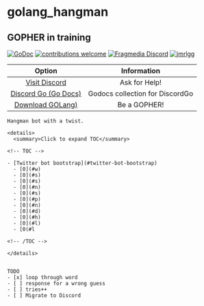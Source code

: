 ﻿# golang_hangman

## GOPHER in training

[![GoDoc](https://godoc.org/github.com/jmrlgg/golang_hangman?status.svg)](https://godoc.org/github.com/jmrlgg/golang_hangman)
[![contributions welcome](https://img.shields.io/badge/contributions-welcome-brightgreen.svg?style=flat)](https://github.com/jmrlgg/godiscord/issues) [![Fragmedia Discord](https://img.shields.io/badge/FragMedia-Discord-ff69b4.svg)](https://discord.me/fragmedia)  [![jmrlgg](https://img.shields.io/badge/twitter-jMrLgg-blue.svg)](https://twitter.com/jmrlgg) 

<!-- [![Beerpay](https://img.shields.io/beerpay/jmrlgg/godiscord.svg)](https://beerpay.io/jmrlgg/godiscord) -->


| Option | Information |
|:--: | :--: |
| [Visit Discord](https://discord.me/fragmedia) | Ask for Help! |
| [Discord Go (Go Docs)](https://godoc.org/github.com/bwmarrin/discordgo) | Godocs collection for DiscordGo |
| [Download GOLang)](https://golang.org/dl/) | Be a GOPHER! |


```
Hangman bot with a twist. 

<details>
  <summary>Click to expand TOC</summary>

<!-- TOC -->

- [Twitter bot bootstrap](#twitter-bot-bootstrap)
  - [0](#w)
  - [0](#s)
  - [0](#s)
  - [0](#n)
  - [0](#s)
  - [0](#p)
  - [0](#n)
  - [0](#d)
  - [0](#h)
  - [0](#l)
  - [0(#l

<!-- /TOC -->

</details>


TODO
- [x] loop through word 
- [ ] response for a wrong guess
- [ ] tries++ 
- [ ] Migrate to Discord
```
